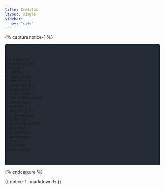 ```yaml
---
title: Créditos
layout: single
sidebar:
  nav: "side"
---
```


{% capture notice-1 %}<pre style="background-color: #252b35;border-radius: 5px;">


    + jerbear64
    + pokecraft98
    + emiyl
    + Robz8
    + Jhynjhiruu
    + GhostLatte
    + HamBone41801
    + CatmanFan
    + LukeHasAWii
    + ThisIsDaAccount
    + pandavova
    + MyDePain
    + Hectortillo
    + TipsPROmayB
    + Clyde_271
    + BlastedGuy9905
    + Flashed
    + CloudMcFox
    + mariogamer
    + Fra
    + takusan
    + smileyhead

</pre>{% endcapture %}

<div class="notice--info">{{ notice-1 | markdownify }}</div>
